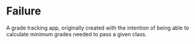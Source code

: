 # Failure

A grade tracking app, originally created with the intention of being able to calculate minimum grades needed to pass a given class.
